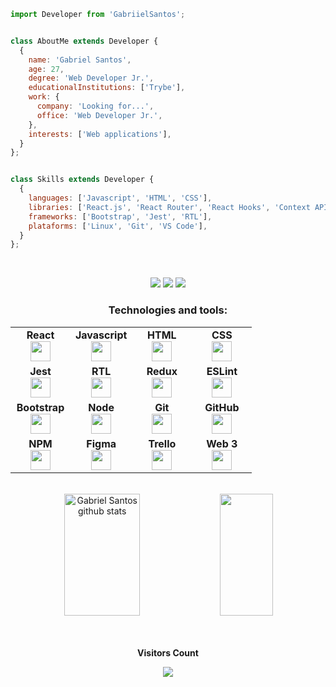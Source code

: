 ```js
import Developer from 'GabriielSantos';


class AboutMe extends Developer {
  { 
    name: 'Gabriel Santos',
    age: 27,
    degree: 'Web Developer Jr.',
    educationalInstitutions: ['Trybe'],
    work: {
      company: 'Looking for...',
      office: 'Web Developer Jr.',
    },
    interests: ['Web applications'],
  }
};


class Skills extends Developer {
  {
    languages: ['Javascript', 'HTML', 'CSS'],
    libraries: ['React.js', 'React Router', 'React Hooks', 'Context API', 'Redux', 'Node.js'],
    frameworks: ['Bootstrap', 'Jest', 'RTL'],
    plataforms: ['Linux', 'Git', 'VS Code'],
  }
};


```
<br>

<div align="center"> 
  
<a href="https://www.linkedin.com/in/gabriel-santos-208774192/" target="_blank"><img src="https://img.shields.io/badge/-LinkedIn-%230077B5?style=for-the-badge&logo=linkedin&logoColor=white" target="_blank"></a> 
<a href = "mailto: gabrielcsantos.dev@gmail.com"> <img src="https://img.shields.io/badge/-Gmail-%23333?style=for-the-badge&logo=gmail&logoColor=white" target="_blank"></a>
<a href="https://www.youtube.com/watch?v=y4hgZXASBTk&t=2s&ab_channel=UNIAMOR" target="_blank"><img src="https://img.shields.io/badge/YouTube-FF0000?style=for-the-badge&logo=youtube&logoColor=white" target="_blank"></a>  

</div>


<h3 align="center">Technologies and tools:</h3>
<table align="center" width="240px">
  <tbody>
    <tr valign="top">
      <td width="80px" align="center">
        <span><strong>React</strong></span><br>
        <img height="32px" src="https://cdn.jsdelivr.net/gh/devicons/devicon/icons/react/react-original.svg">
      </td>
      <td width="80px" align="center">
        <span><strong>Javascript</strong></span><br>
        <img height="32px" src="https://upload.vectorlogo.zone/logos/javascript/images/239ec8a4-163e-4792-83b6-3f6d96911757.svg">
      </td>
      <td width="80px" align="center">
        <span><strong>HTML</strong></span><br>
        <img height="32" src="https://cdn.jsdelivr.net/gh/devicons/devicon/icons/html5/html5-original.svg">
      </td>
      <td width="80px" align="center">
        <span><strong>CSS</strong></span><br>
        <img height="32px" src="https://cdn.jsdelivr.net/gh/devicons/devicon/icons/css3/css3-original.svg">
      </td>
    </tr>
    <tr valign="top">
      <td width="80px" align="center">
        <span><strong>Jest</strong></span><br>
        <img height="32px" src="https://www.vectorlogo.zone/logos/jestjsio/jestjsio-icon.svg">
      </td>
      <td width="80px" align="center">
        <span><strong>RTL</strong></span><br>
        <img height="32" src="https://testing-library.com/img/octopus-128x128.png">
      </td>
      <td width="80px" align="center">
        <span><strong>Redux</strong></span><br>
        <img height="32" src="https://cdn.worldvectorlogo.com/logos/redux.svg">
      </td>
      <td width="80px" align="center">
        <span><strong>ESLint</strong></span><br>
        <img height="32px" src="https://www.vectorlogo.zone/logos/eslint/eslint-icon.svg">
      </td>
    </tr>
    <tr valign="top">
      <td width="80px" align="center">
        <span><strong>Bootstrap</strong></span><br>
        <img height="32px" src="https://upload.vectorlogo.zone/logos/getbootstrap/images/987f8f6c-263a-47b1-a85d-853cfca215d9.svg">
      </td>
      <td width="80px" align="center">
        <span><strong>Node</strong></span><br>
        <img height="32px" src="https://www.vectorlogo.zone/logos/nodejs/nodejs-icon.svg">
      </td>
      <td width="80px" align="center">
        <span><strong>Git</strong></span><br>
        <img height="32px" src="https://cdn.jsdelivr.net/gh/devicons/devicon/icons/git/git-plain.svg">
      </td>
      <td width="80px" align="center">
        <span><strong>GitHub</strong></span><br>
        <img height="32px" src="https://www.vectorlogo.zone/logos/github/github-tile.svg">
      </td>
    </tr>
    <tr valign="top">
      <td width="80px" align="center">
        <span><strong>NPM</strong></span><br>
        <img height="32px" src="https://cdn.cdnlogo.com/logos/n/45/npm.svg">
      </td>
        <td width="80px" align="center">
        <span><strong>Figma</strong></span><br>
        <img height="32px" src="https://www.vectorlogo.zone/logos/figma/figma-icon.svg">
      </td>
      <td width="80px" align="center">
        <span><strong>Trello</strong></span><br>
        <img height="32px" src="https://www.vectorlogo.zone/logos/trello/trello-icon.svg">
      </td>
      <td width="80px" align="center">
        <span><strong>Web 3</strong></span><br>
        <img height="32px" src="https://seeklogo.com/images/W/web3-logo-03377DB11E-seeklogo.com.png">
      </td>  
    </tr>
  </tbody>
</table>


<br>
<div align="center">  
  <img width="49%" height="195px" src="https://github-readme-stats.vercel.app/api?username=GabriielSantos&show_icons=true&count_private=true&hide_border=true&title_color=00bfbf&icon_color=00bfbf&text_color=c9d1d9&bg_color=0d1117" alt="Gabriel Santos github stats" /> 
  <img width="41%" height="195px" src="https://github-readme-stats.vercel.app/api/top-langs/?username=GabriielSantos&layout=compact&hide_border=true&title_color=00bfbf&text_color=00bfbf&bg_color=0d1117" />
</div>
<br>


<div align="center">
<br><p align="centre"><b>Visitors Count</b></p>  
<p align="center"><img align="center" src="https://profile-counter.glitch.me/{GabriielSantos}/count.svg" /></p> 
<br></div>
